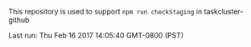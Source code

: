 This repository is used to support `npm run checkStaging` in taskcluster-github

Last run: Thu Feb 16 2017 14:05:40 GMT-0800 (PST)